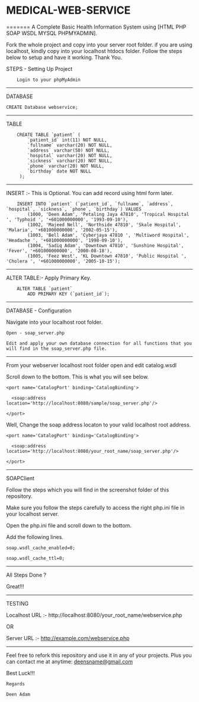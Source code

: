 # MEDICAL-WEB-SERVICE
=======
A Complete Basic Health Information System using [HTML PHP SOAP WSDL MYSQL PHPMYADMIN].

Fork the whole project and copy into your server root folder. if you are using localhost, kindly copy into your localhost htdocs folder. Follow the steps below to setup and have it working. Thank You. 

STEPS - Setting Up Project
        
        Login to your phpMyAdmin
        
----------------------------------------------------------------------------------------------------------

DATABASE

    CREATE Database webservice;

-----------------------------------------------------------------------------------------------------------

TABLE

        CREATE TABLE `patient` (
            `patient_id` int(11) NOT NULL,
            `fullname` varchar(20) NOT NULL,
            `address` varchar(50) NOT NULL,
            `hospital` varchar(20) NOT NULL,
            `sickness` varchar(20) NOT NULL,
            `phone` varchar(20) NOT NULL,
            `birthday` date NOT NULL
         );

------------------------------------------------------------------------------------------------------------------------

INSERT :- This is Optional. You can add record using html form later.

        INSERT INTO `patient` (`patient_id`, `fullname`, `address`, `hospital`, `sickness`, `phone`, `birthday`) VALUES
            (1000, 'Deen Adam', 'Petaling Jaya 47810', 'Tropical Hospital ', 'Typhoid ', '+601000000000', '1993-09-10'),
            (1002, 'Majeed Nell', 'Northside 47810', 'Skale Hospital', 'Malaria', '+601000000000', '2002-05-15'),
            (1003, 'Bell Adam', 'Cyberjaya 47810 ', 'Multiword Hospital', 'Headache ', '+601000000000', '1998-09-10'),
            (1004, 'Sadiq Adam', 'Downtown 47810', 'Sunshine Hospital', 'Fever', '+601000000000', '2000-08-18'),
            (1005, 'Feez West', 'KL Downtown 47810', 'Public Hospital ', 'Cholera ', '+601000000000', '2005-10-15');

-------------------------------------------------------------------------------------------------------------------------

ALTER TABLE:- Apply Primary Key.

        ALTER TABLE `patient`
            ADD PRIMARY KEY (`patient_id`);
  
-------------------------------------------------------------------------------------------------------------------------

DATABASE - Configuration 

Navigate into your localhost root folder.
  
    Open - soap_server.php
  
    Edit and apply your own database connection for all functions that you will find in the soap_server.php file.

--------------------------------------------------------------------------------------------------------------------------

From your webserver localhost root folder open and edit catalog.wsdl

Scroll down to the bottom. This is what you will see below. 

<service name='CatalogService'>

    <port name='CatalogPort' binding='CatalogBinding'>
    
      <soap:address location='http://localhost:8080/sample/soap_server.php'/>
      
    </port>
    
</service>
  
Well, Change the soap address locaton to your valid localhost root address.

<service name='CatalogService'>
    
    <port name='CatalogPort' binding='CatalogBinding'>
      
      <soap:address location='http://localhost:8080/your_root_name/soap_server.php'/>
    
    </port>
    
</service>

-----------------------------------------------------------------------------------------------------------------------

SOAPClient 

Follow the steps which you will find in the screenshot folder of this repository. 

Make sure you follow the steps carefully to access the right php.ini file in your localhost server.

Open the php.ini file and scroll down to the bottom.

Add the following lines.

    soap.wsdl_cache_enabled=0;

    soap.wsdl_cache_ttl=0;

-------------------------------------------------------------------------------------------------------------------------

All Steps Done ?

Great!!!

-------------------------------------------------------------------------------------------------------------------------

TESTING  

Localhost URL :- http://localhost:8080/your_root_name/webservice.php

OR

Server URL :- http://example.com/webservice.php

--------------------------------------------------------------------------------------------------------------------------

Feel free to refork this repository and use it in any of your projects. Plus you can contact me at anytime: deensname@gmail.com  

Best Luck!!!

    Regards

    Deen Adam
